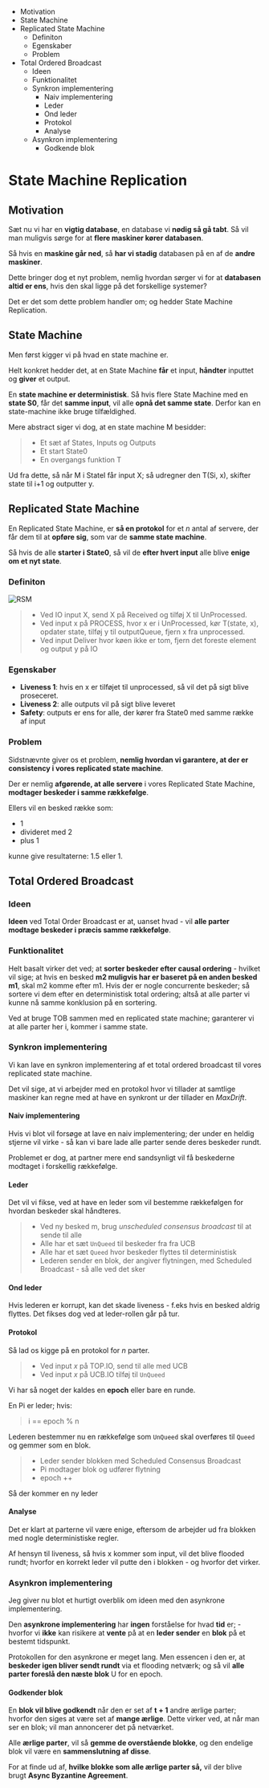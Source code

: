 * Motivation
* State Machine
* Replicated State Machine
	* Definiton
	* Egenskaber
	* Problem
* Total Ordered Broadcast
	* Ideen
	* Funktionalitet
	* Synkron implementering
		* Naiv implementering
		* Leder
		* Ond leder
		* Protokol
		* Analyse
	* Asynkron implementering
		* Godkende blok

# State Machine Replication

## Motivation

Sæt nu vi har en **vigtig database**, en database vi **nødig så gå tabt**. Så vil man muligvis sørge for at **flere maskiner kører databasen**. 

Så hvis en **maskine går ned**, så **har vi stadig** databasen på en af de **andre maskiner**. 

Dette bringer dog et nyt problem, nemlig hvordan sørger vi for at **databasen altid er ens**, hvis den skal ligge på det forskellige systemer? 

Det er det som dette problem handler om; og hedder State Machine Replication.

## State Machine

Men først kigger vi på hvad en state machine er.

Helt konkret hedder det, at en State Machine **får** et input, **håndter** inputtet og **giver** et output.

En **state machine er deterministisk**. Så hvis flere State Machine med en **state S0**, får det **samme input**, vil alle **opnå det samme state**. Derfor kan en state-machine ikke bruge tilfældighed.

Mere abstract siger vi dog, at en state machine M besidder:

> * Et sæt af States, Inputs og Outputs
> * Et start State0
> * En overgangs funktion T

Ud fra dette, så når M i StateI får input X; så udregner den T(Si, x), skifter state til i+1 og outputter y.

## Replicated State Machine

En Replicated State Machine, er **så en protokol** for et *n* antal af servere, der får dem til at **opføre sig**, som var de **samme state machine**.

Så hvis de alle **starter i State0**, så vil de **efter hvert input** alle blive **enige om et nyt state**.

### Definiton

![RSM](rsm.png)

> * Ved IO input X, send X på Received og tilføj X til UnProcessed.
> * Ved input x på PROCESS, hvor x er i UnProcessed, kør T(state, x), opdater state, tilføj y til outputQueue, fjern x fra unprocessed.
> * Ved input Deliver hvor køen ikke er tom, fjern det foreste element og output y på IO 

### Egenskaber

* **Liveness 1**: hvis en x er tilføjet til unprocessed, så vil det på sigt blive proseceret.
* **Liveness 2**: alle outputs vil på sigt blive leveret
* **Safety**: outputs er ens for alle, der kører fra State0 med samme række af input

### Problem

Sidstnævnte giver os et problem, **nemlig hvordan vi garantere, at der er consistency i vores replicated state machine**. 

Der er nemlig **afgørende, at alle servere** i vores Replicated State Machine, **modtager beskeder i samme rækkefølge**.

Ellers vil en besked række som: 

* 1
* divideret med 2
* plus 1

kunne give resultaterne: 1.5 eller 1.

## Total Ordered Broadcast

### Ideen

**Ideen** ved Total Order Broadcast er at, uanset hvad - vil **alle parter modtage beskeder i præcis samme rækkefølge**.

### Funktionalitet

Helt basalt virker det ved; at **sorter beskeder efter causal ordering** - hvilket vil sige; at hvis en besked **m2 muligvis har er baseret på en anden besked m1**, skal m2 komme efter m1. Hvis der er nogle concurrente beskeder; så sortere vi dem efter en deterministisk total ordering; altså at alle parter vi kunne nå samme konklusion på en sortering.

Ved at bruge TOB sammen med en replicated state machine; garanterer vi at alle parter her i, kommer i samme state.

### Synkron implementering

Vi kan lave en synkron implementering af et total ordered broadcast til vores replicated state machine.

Det vil sige, at vi arbejder med en protokol hvor vi tillader at samtlige maskiner kan regne med at have en synkront ur der tillader en  *MaxDrift*.

#### Naiv implementering

Hvis vi blot vil forsøge at lave en naiv implementering; der under en heldig stjerne vil virke - så kan vi bare lade alle parter sende deres beskeder rundt.

Problemet er dog, at partner mere end sandsynligt vil få beskederne modtaget i forskellig rækkefølge.

#### Leder

Det vil vi fikse, ved at have en leder som vil bestemme rækkefølgen for hvordan beskeder skal håndteres.

> * Ved ny besked m, brug *unscheduled consensus broadcast* til at sende til alle
> * Alle har et sæt `UnQueed` til beskeder fra fra UCB
> * Alle har et sæt `Queed` hvor beskeder flyttes til deterministisk
> * Lederen sender en blok, der angiver flytningen, med Scheduled Broadcast - så alle ved det sker

#### Ond leder

Hvis lederen er korrupt, kan det skade liveness - f.eks hvis en besked aldrig flyttes. Det fikses dog ved at leder-rollen går på tur.

#### Protokol

Så lad os kigge på en protokol for *n* parter.

> * Ved input *x* på TOP.IO, send til alle med UCB
> * Ved input *x* på UCB.IO tilføj til `UnQueed`

Vi har så noget der kaldes en **epoch** eller bare en runde.

En Pi er leder; hvis:

> i == epoch % n

Lederen bestemmer nu en rækkefølge som `UnQueed` skal overføres til `Queed` og gemmer som en blok.

> * Leder sender blokken med Scheduled Consensus Broadcast
> * Pi modtager blok og udfører flytning
> * epoch ++

Så der kommer en ny leder

#### Analyse

Det er klart at parterne vil være enige, eftersom de arbejder ud fra blokken med nogle deterministiske regler.

Af hensyn til liveness, så hvis x kommer som input, vil det blive flooded rundt; hvorfor en korrekt leder vil putte den i blokken - og hvorfor det virker.

### Asynkron implementering

Jeg giver nu blot et hurtigt overblik om ideen med den asynkrone implementering.

Den **asynkrone implementering** har **ingen** forståelse for hvad **tid** er; - hvorfor vi **ikke** kan risikere at **vente** på at en **leder sender** en **blok** på et bestemt tidspunkt.

Protokollen for den asynkrone er meget lang. Men essencen i den er, at **beskeder igen bliver sendt rundt** via et flooding netværk; og så vil **alle parter foreslå den næste blok** U for en epoch.

#### Godkender blok

En **blok vil blive godkendt** når den er set af **t + 1** andre ærlige parter; hvorfor den siges at være set af **mange ærlige**. Dette virker ved, at når man ser en blok; vil man annoncerer det på netværket.

Alle **ærlige parter**, vil så **gemme de overstående blokke**, og den endelige blok vil være en **sammenslutning af disse**.

For at finde ud af, **hvilke blokke som alle ærlige parter så,** vil der blive brugt **Async Byzantine Agreement**.